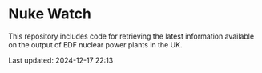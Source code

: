 # Nuke Watch

This repository includes code for retrieving the latest information available on the output of EDF nuclear power plants in the UK.

Last updated: 2024-12-17 22:13